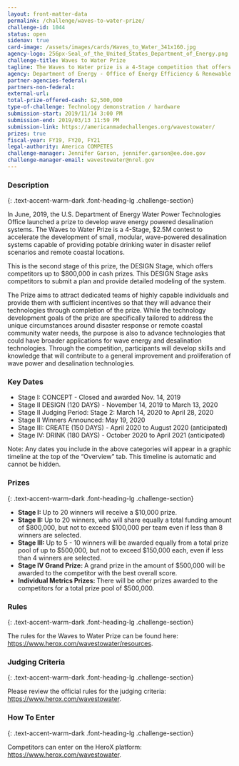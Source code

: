 ```yaml
---
layout: front-matter-data
permalink: /challenge/waves-to-water-prize/
challenge-id: 1044
status: open
sidenav: true
card-image: /assets/images/cards/Waves_to_Water_341x160.jpg
agency-logo: 256px-Seal_of_the_United_States_Department_of_Energy.png
challenge-title: Waves to Water Prize
tagline: The Waves to Water prize is a 4-Stage competition that offers up to $2.5 million in cash prizes, with a goal to demonstrate small, modular, cost-competitive desalination systems that use the power of ocean waves to provide clean drinking water for disaster recovery and for remote and coastal communities.
agency: Department of Energy - Office of Energy Efficiency & Renewable Energy
partner-agencies-federal: 
partners-non-federal: 
external-url:
total-prize-offered-cash: $2,500,000
type-of-challenge: Technology demonstration / hardware
submission-start: 2019/11/14 3:00 PM 
submission-end: 2019/03/13 11:59 PM 
submission-link: https://americanmadechallenges.org/wavestowater/ 
prizes: true
fiscal-year: FY19, FY20, FY21
legal-authority: America COMPETES
challenge-manager: Jennifer Garson, jennifer.garson@ee.doe.gov
challenge-manager-email: wavestowater@nrel.gov 
---
```




<!-- Description start -->
### Description
{: .text-accent-warm-dark .font-heading-lg .challenge-section}

<p>In June, 2019, the U.S. Department of Energy Water Power Technologies Office launched a prize to develop wave energy powered desalination systems. The Waves to Water Prize is a 4-Stage, $2.5M contest to accelerate the development of small, modular, wave-powered desalination systems capable of providing potable drinking water in disaster relief scenarios and remote coastal locations.</p> 
<p>This is the second stage of this prize, the DESIGN Stage, which offers competitors up to $800,000 in cash prizes. This DESIGN Stage asks competitors to submit a plan and provide detailed modeling of the system.</p>
<p>The Prize aims to attract dedicated teams of highly capable individuals and provide them with sufficient incentives so that they will advance their technologies through completion of the prize. While the technology development goals of the prize are specifically tailored to address the unique circumstances around disaster response or remote coastal community water needs, the purpose is also to advance technologies that could have broader applications for wave energy and desalination technologies. Through the competition, participants will develop skills and knowledge that will contribute to a general improvement and proliferation of wave power and desalination technologies.</p>
<h3>Key Dates</h3>
<ul><li>Stage I: CONCEPT - Closed and awarded Nov. 14, 2019</li>
<li>Stage II DESIGN (120 DAYS) - November 14, 2019 to March 13, 2020</li>
  <li>Stage II Judging Period: Stage 2: March 14, 2020 to April 28, 2020</li>
  <li>Stage II Winners Announced: May 19, 2020
<li>Stage III: CREATE (150 DAYS) - April 2020 to August 2020 (anticipated)</li>
<li>Stage IV: DRINK (180 DAYS) - October 2020 to April 2021 (anticipated)</li>
</ul>
<p>Note: Any dates you include in the above categories will appear in a graphic timeline at the top of the “Overview” tab. This timeline is automatic and cannot be hidden.</p>

<!-- Prizes start -->
### Prizes
{: .text-accent-warm-dark .font-heading-lg .challenge-section}

<ul>
  <li><strong>Stage I: </strong>Up to 20 winners will receive a $10,000 prize.</li>
  <li><strong>Stage II: </strong>Up to 20 winners, who will share equally a total funding amount of $800,000, but not to exceed $100,000 per team even if less than 8 winners are selected.</li>
  <li><strong>Stage III: </strong>Up to 5 - 10 winners will be awarded equally from a total prize pool of up to $500,000, but not to exceed $150,000 each, even if less than 4 winners are selected.</li>
  <li><strong>Stage IV Grand Prize: </strong>A grand prize in the amount of $500,000 will be awarded to the competitor with the best overall score.</li>
  <li><strong>Individual Metrics Prizes: </strong>There will be other prizes awarded to the competitors for a total prize pool of $500,000.</li>
    </ul>

<!-- Rules start -->
### Rules 
{: .text-accent-warm-dark .font-heading-lg .challenge-section}

<p>The rules for the Waves to Water Prize can be found here: <a href="https://www.herox.com/wavestowater/resources" target="_blank" rel="noopener">https://www.herox.com/wavestowater/resources</a>.</p>

<!-- Judging start -->
### Judging Criteria
{: .text-accent-warm-dark .font-heading-lg .challenge-section}

<p>Please review the official rules for the judging criteria: <a href="https://www.herox.com/wavestowater" target="_blank" rel="noopener">https://www.herox.com/wavestowater</a>.</p>

<!--  How To Enter start -->
### How To Enter
{: .text-accent-warm-dark .font-heading-lg .challenge-section}

<p>Competitors can enter on the HeroX platform: <a href="https://www.herox.com/wavestowater" target="_blank" rel="noopener">https://www.herox.com/wavestowater</a>.</p>
